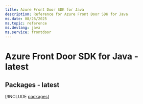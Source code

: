 ```yaml
---
title: Azure Front Door SDK for Java
description: Reference for Azure Front Door SDK for Java
ms.date: 08/26/2025
ms.topic: reference
ms.devlang: java
ms.service: frontdoor
---
```

# Azure Front Door SDK for Java - latest
## Packages - latest
[!INCLUDE [packages](front-door-index.md)]